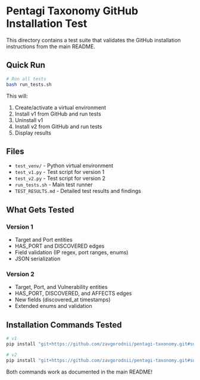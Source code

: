 # Pentagi Taxonomy GitHub Installation Test

This directory contains a test suite that validates the GitHub installation instructions from the main README.

## Quick Run

```bash
# Run all tests
bash run_tests.sh
```

This will:
1. Create/activate a virtual environment
2. Install v1 from GitHub and run tests
3. Uninstall v1
4. Install v2 from GitHub and run tests
5. Display results

## Files

- `test_venv/` - Python virtual environment
- `test_v1.py` - Test script for version 1
- `test_v2.py` - Test script for version 2
- `run_tests.sh` - Main test runner
- `TEST_RESULTS.md` - Detailed test results and findings

## What Gets Tested

### Version 1
- Target and Port entities
- HAS_PORT and DISCOVERED edges
- Field validation (IP regex, port ranges, enums)
- JSON serialization

### Version 2
- Target, Port, and Vulnerability entities
- HAS_PORT, DISCOVERED, and AFFECTS edges
- New fields (discovered_at timestamps)
- Extended enums and validation

## Installation Commands Tested

```bash
# v1
pip install "git+https://github.com/zavgorodnii/pentagi-taxonomy.git#subdirectory=v1/python"

# v2
pip install "git+https://github.com/zavgorodnii/pentagi-taxonomy.git#subdirectory=v2/python"
```

Both commands work as documented in the main README!

